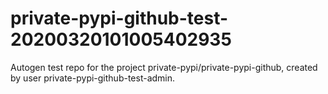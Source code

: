 # private-pypi-github-test-20200320101005402935
Autogen test repo for the project private-pypi/private-pypi-github, created by user private-pypi-github-test-admin.
